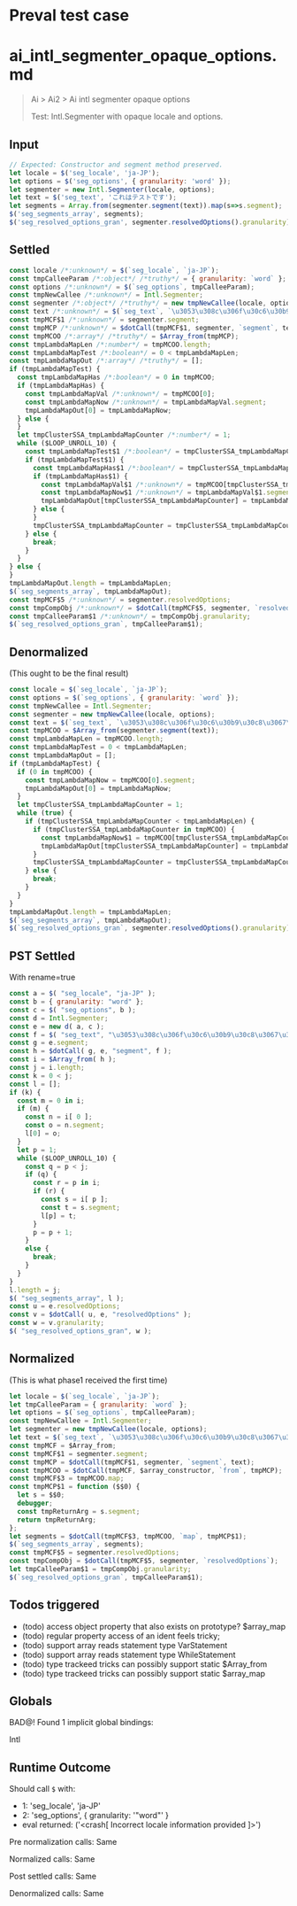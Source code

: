 # Preval test case

# ai_intl_segmenter_opaque_options.md

> Ai > Ai2 > Ai intl segmenter opaque options
>
> Test: Intl.Segmenter with opaque locale and options.

## Input

`````js filename=intro
// Expected: Constructor and segment method preserved.
let locale = $('seg_locale', 'ja-JP');
let options = $('seg_options', { granularity: 'word' });
let segmenter = new Intl.Segmenter(locale, options);
let text = $('seg_text', 'これはテストです');
let segments = Array.from(segmenter.segment(text)).map(s=>s.segment);
$('seg_segments_array', segments);
$('seg_resolved_options_gran', segmenter.resolvedOptions().granularity);
`````


## Settled


`````js filename=intro
const locale /*:unknown*/ = $(`seg_locale`, `ja-JP`);
const tmpCalleeParam /*:object*/ /*truthy*/ = { granularity: `word` };
const options /*:unknown*/ = $(`seg_options`, tmpCalleeParam);
const tmpNewCallee /*:unknown*/ = Intl.Segmenter;
const segmenter /*:object*/ /*truthy*/ = new tmpNewCallee(locale, options);
const text /*:unknown*/ = $(`seg_text`, `\u3053\u308c\u306f\u30c6\u30b9\u30c8\u3067\u3059`);
const tmpMCF$1 /*:unknown*/ = segmenter.segment;
const tmpMCP /*:unknown*/ = $dotCall(tmpMCF$1, segmenter, `segment`, text);
const tmpMCOO /*:array*/ /*truthy*/ = $Array_from(tmpMCP);
const tmpLambdaMapLen /*:number*/ = tmpMCOO.length;
const tmpLambdaMapTest /*:boolean*/ = 0 < tmpLambdaMapLen;
const tmpLambdaMapOut /*:array*/ /*truthy*/ = [];
if (tmpLambdaMapTest) {
  const tmpLambdaMapHas /*:boolean*/ = 0 in tmpMCOO;
  if (tmpLambdaMapHas) {
    const tmpLambdaMapVal /*:unknown*/ = tmpMCOO[0];
    const tmpLambdaMapNow /*:unknown*/ = tmpLambdaMapVal.segment;
    tmpLambdaMapOut[0] = tmpLambdaMapNow;
  } else {
  }
  let tmpClusterSSA_tmpLambdaMapCounter /*:number*/ = 1;
  while ($LOOP_UNROLL_10) {
    const tmpLambdaMapTest$1 /*:boolean*/ = tmpClusterSSA_tmpLambdaMapCounter < tmpLambdaMapLen;
    if (tmpLambdaMapTest$1) {
      const tmpLambdaMapHas$1 /*:boolean*/ = tmpClusterSSA_tmpLambdaMapCounter in tmpMCOO;
      if (tmpLambdaMapHas$1) {
        const tmpLambdaMapVal$1 /*:unknown*/ = tmpMCOO[tmpClusterSSA_tmpLambdaMapCounter];
        const tmpLambdaMapNow$1 /*:unknown*/ = tmpLambdaMapVal$1.segment;
        tmpLambdaMapOut[tmpClusterSSA_tmpLambdaMapCounter] = tmpLambdaMapNow$1;
      } else {
      }
      tmpClusterSSA_tmpLambdaMapCounter = tmpClusterSSA_tmpLambdaMapCounter + 1;
    } else {
      break;
    }
  }
} else {
}
tmpLambdaMapOut.length = tmpLambdaMapLen;
$(`seg_segments_array`, tmpLambdaMapOut);
const tmpMCF$5 /*:unknown*/ = segmenter.resolvedOptions;
const tmpCompObj /*:unknown*/ = $dotCall(tmpMCF$5, segmenter, `resolvedOptions`);
const tmpCalleeParam$1 /*:unknown*/ = tmpCompObj.granularity;
$(`seg_resolved_options_gran`, tmpCalleeParam$1);
`````


## Denormalized
(This ought to be the final result)

`````js filename=intro
const locale = $(`seg_locale`, `ja-JP`);
const options = $(`seg_options`, { granularity: `word` });
const tmpNewCallee = Intl.Segmenter;
const segmenter = new tmpNewCallee(locale, options);
const text = $(`seg_text`, `\u3053\u308c\u306f\u30c6\u30b9\u30c8\u3067\u3059`);
const tmpMCOO = $Array_from(segmenter.segment(text));
const tmpLambdaMapLen = tmpMCOO.length;
const tmpLambdaMapTest = 0 < tmpLambdaMapLen;
const tmpLambdaMapOut = [];
if (tmpLambdaMapTest) {
  if (0 in tmpMCOO) {
    const tmpLambdaMapNow = tmpMCOO[0].segment;
    tmpLambdaMapOut[0] = tmpLambdaMapNow;
  }
  let tmpClusterSSA_tmpLambdaMapCounter = 1;
  while (true) {
    if (tmpClusterSSA_tmpLambdaMapCounter < tmpLambdaMapLen) {
      if (tmpClusterSSA_tmpLambdaMapCounter in tmpMCOO) {
        const tmpLambdaMapNow$1 = tmpMCOO[tmpClusterSSA_tmpLambdaMapCounter].segment;
        tmpLambdaMapOut[tmpClusterSSA_tmpLambdaMapCounter] = tmpLambdaMapNow$1;
      }
      tmpClusterSSA_tmpLambdaMapCounter = tmpClusterSSA_tmpLambdaMapCounter + 1;
    } else {
      break;
    }
  }
}
tmpLambdaMapOut.length = tmpLambdaMapLen;
$(`seg_segments_array`, tmpLambdaMapOut);
$(`seg_resolved_options_gran`, segmenter.resolvedOptions().granularity);
`````


## PST Settled
With rename=true

`````js filename=intro
const a = $( "seg_locale", "ja-JP" );
const b = { granularity: "word" };
const c = $( "seg_options", b );
const d = Intl.Segmenter;
const e = new d( a, c );
const f = $( "seg_text", "\u3053\u308c\u306f\u30c6\u30b9\u30c8\u3067\u3059" );
const g = e.segment;
const h = $dotCall( g, e, "segment", f );
const i = $Array_from( h );
const j = i.length;
const k = 0 < j;
const l = [];
if (k) {
  const m = 0 in i;
  if (m) {
    const n = i[ 0 ];
    const o = n.segment;
    l[0] = o;
  }
  let p = 1;
  while ($LOOP_UNROLL_10) {
    const q = p < j;
    if (q) {
      const r = p in i;
      if (r) {
        const s = i[ p ];
        const t = s.segment;
        l[p] = t;
      }
      p = p + 1;
    }
    else {
      break;
    }
  }
}
l.length = j;
$( "seg_segments_array", l );
const u = e.resolvedOptions;
const v = $dotCall( u, e, "resolvedOptions" );
const w = v.granularity;
$( "seg_resolved_options_gran", w );
`````


## Normalized
(This is what phase1 received the first time)

`````js filename=intro
let locale = $(`seg_locale`, `ja-JP`);
let tmpCalleeParam = { granularity: `word` };
let options = $(`seg_options`, tmpCalleeParam);
const tmpNewCallee = Intl.Segmenter;
let segmenter = new tmpNewCallee(locale, options);
let text = $(`seg_text`, `\u3053\u308c\u306f\u30c6\u30b9\u30c8\u3067\u3059`);
const tmpMCF = $Array_from;
const tmpMCF$1 = segmenter.segment;
const tmpMCP = $dotCall(tmpMCF$1, segmenter, `segment`, text);
const tmpMCOO = $dotCall(tmpMCF, $array_constructor, `from`, tmpMCP);
const tmpMCF$3 = tmpMCOO.map;
const tmpMCP$1 = function ($$0) {
  let s = $$0;
  debugger;
  const tmpReturnArg = s.segment;
  return tmpReturnArg;
};
let segments = $dotCall(tmpMCF$3, tmpMCOO, `map`, tmpMCP$1);
$(`seg_segments_array`, segments);
const tmpMCF$5 = segmenter.resolvedOptions;
const tmpCompObj = $dotCall(tmpMCF$5, segmenter, `resolvedOptions`);
let tmpCalleeParam$1 = tmpCompObj.granularity;
$(`seg_resolved_options_gran`, tmpCalleeParam$1);
`````


## Todos triggered


- (todo) access object property that also exists on prototype? $array_map
- (todo) regular property access of an ident feels tricky;
- (todo) support array reads statement type VarStatement
- (todo) support array reads statement type WhileStatement
- (todo) type trackeed tricks can possibly support static $Array_from
- (todo) type trackeed tricks can possibly support static $array_map


## Globals


BAD@! Found 1 implicit global bindings:

Intl


## Runtime Outcome


Should call `$` with:
 - 1: 'seg_locale', 'ja-JP'
 - 2: 'seg_options', { granularity: '"word"' }
 - eval returned: ('<crash[ Incorrect locale information provided ]>')

Pre normalization calls: Same

Normalized calls: Same

Post settled calls: Same

Denormalized calls: Same
